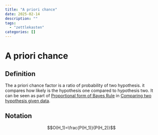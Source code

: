 ```yaml
---
title: "A priori chance"
date: 2025-02-14
description: ""
tags: 
  - "zettlekasten"
categories: []
---
```


# A priori chance
## Definition
The a priori chance factor is a ratio of probability of two hypothesis. it compares how likely is the hypothesis one compared to hypothesis two. It can be seen as part of [Proportional form of Bayes Rule](Proportional%20form%20of%20Bayes%20Rule.md) in [Comparing two hypothesis given data](Comparing%20two%20hypothesis%20given%20data.md).
## Notation
$$O(H_1)=\frac{P(H_1)}{P(H_2)}$$

